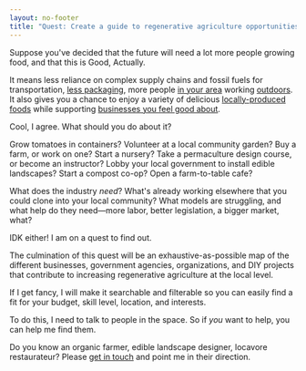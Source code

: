 ```yaml
---
layout: no-footer
title: "Quest: Create a guide to regenerative agriculture opportunities"
---
```


Suppose you've decided that the future will need a lot more people growing food, and that this is Good, Actually.

It means less reliance on complex supply chains and fossil fuels for transportation, [less packaging](https://garden.briandavidhall.com/minimize-your-plastic-consumption), more people [in your area](https://garden.briandavidhall.com/keep-your-focus-local) working [outdoors](https://garden.briandavidhall.com/go-outside). It also gives you a chance to enjoy a variety of delicious [locally-produced foods](https://garden.briandavidhall.com/shop-locally) while supporting [businesses you feel good about](https://garden.briandavidhall.com/avoid-giving-money-to-people-organizations-or-causes-you-hate-if-you-can-help-it).

Cool, I agree. What should you do about it?

Grow tomatoes in containers? Volunteer at a local community garden? Buy a farm, or work on one? Start a nursery? Take a permaculture design course, or become an instructor? Lobby your local government to install edible landscapes? Start a compost co-op? Open a farm-to-table cafe?

What does the industry _need_? What's already working elsewhere that you could clone into your local community? What models are struggling, and what help do they need—more labor, better legislation, a bigger market, what?

IDK either! I am on a quest to find out.

The culmination of this quest will be an exhaustive-as-possible map of the different businesses, government agencies, organizations, and DIY projects that contribute to increasing regenerative agriculture at the local level.

If I get fancy, I will make it searchable and filterable so you can easily find a fit for your budget, skill level, location, and interests.

To do this, I need to talk to people in the space. So if _you_ want to help, you can help me find them. 

Do you know an organic farmer, edible landscape designer, locavore restaurateur? Please [get in touch](/contact) and point me in their direction.
